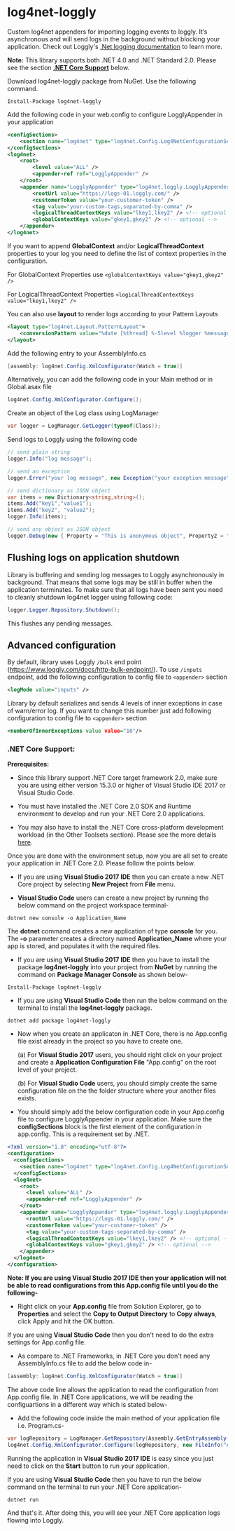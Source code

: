 log4net-loggly
==============

Custom log4net appenders for importing logging events to loggly. It’s asynchronous and will send logs in the background without blocking your application. Check out Loggly's [.Net logging documentation](https://www.loggly.com/docs/net-logs/) to learn more.

**Note:** This library supports both .NET 4.0 and .NET Standard 2.0. Please see the section **[.NET Core Support](README.md#net-core-support)** below.

Download log4net-loggly package from NuGet. Use the following command.

    Install-Package log4net-loggly

Add the following code in your web.config to configure LogglyAppender in your application
```xml
<configSections>
    <section name="log4net" type="log4net.Config.Log4NetConfigurationSectionHandler, log4net" />
</configSections>
<log4net>
    <root>
        <level value="ALL" />
        <appender-ref ref="LogglyAppender" />
    </root>
    <appender name="LogglyAppender" type="log4net.loggly.LogglyAppender, log4net-loggly">
        <rootUrl value="https://logs-01.loggly.com/" />
        <customerToken value="your-customer-token" />
        <tag value="your-custom-tags,separated-by-comma" />
        <logicalThreadContextKeys value="lkey1,lkey2" /> <!-- optional -->
        <globalContextKeys value="gkey1,gkey2" /> <!-- optional -->
    </appender>
</log4net>
```

If you want to append **GlobalContext** and/or **LogicalThreadContext** properties to your log you need to define the list of context properties in the configuration. 

For GlobalContext Properties use `<globalContextKeys value="gkey1,gkey2" />`

For LogicalThreadContext Properties `<logicalThreadContextKeys value="lkey1,lkey2" />`


You can also use **layout** to render logs according to your Pattern Layouts
```xml
<layout type="log4net.Layout.PatternLayout">
    <conversionPattern value="%date [%thread] %-5level %logger %message" />
</layout>
```

Add the following entry to your AssemblyInfo.cs
```csharp
[assembly: log4net.Config.XmlConfigurator(Watch = true)]
```

Alternatively, you can add the following code in your Main method or in Global.asax file
```csharp
log4net.Config.XmlConfigurator.Configure();
```

Create an object of the Log class using LogManager
```csharp
var logger = LogManager.GetLogger(typeof(Class));
```
    
Send logs to Loggly using the following code
```csharp
// send plain string
logger.Info("log message");

// send an exception
logger.Error("your log message", new Exception("your exception message"));

// send dictionary as JSON object
var items = new Dictionary<string,string>();
items.Add("key1","value1");
items.Add("key2", "value2");
logger.Info(items);

// send any object as JSON object
logger.Debug(new { Property = "This is anonymous object", Property2 = "with two properties" });
```

## Flushing logs on application shutdown

Library is buffering and sending log messages to Loggly asynchronously in background. That means that some logs may be still in buffer when the application terminates. To make sure that all logs have been sent you need to cleanly shutdown log4net logger using following code:
```csharp
logger.Logger.Repository.Shutdown();
```
This flushes any pending messages.

## Advanced configuration

By default, library uses Loggly `/bulk` end point (https://www.loggly.com/docs/http-bulk-endpoint/). To use `/inputs` endpoint, add the following configuration to config file to `<appender>` section

```xml
<logMode value="inputs" />
```

Library by default serializes and sends 4 levels of inner exceptions in case of warn/error log. If you want to change this number just add following configuration to config file to `<appender>` section
```xml
<numberOfInnerExceptions value value="10"/>
```

### .NET Core Support:

**Prerequisites:**

- Since this library support .NET Core target framework 2.0, make sure you are using either version 15.3.0 or higher of Visual Studio IDE 2017 or Visual Studio Code.

- You must have installed the .NET Core 2.0 SDK and Runtime environment to develop and run your .NET Core 2.0 applications.

- You may also have to install the .NET Core cross-platform development workload (in the Other Toolsets section). Please see the more details [here](https://docs.microsoft.com/en-us/dotnet/core/windows-prerequisites?tabs=netcore2x).

Once you are done with the environment setup, now you are all set to create your application in .NET Core 2.0. Please follow the points below.

- If you are using **Visual Studio 2017 IDE** then you can create a new .NET Core project by selecting **New Project** from **File** menu.

- **Visual Studio Code** users can create a new project by running the below command on the project workspace terminal-

```
dotnet new console -o Application_Name
```

The **dotnet** command creates a new application of type **console** for you. The **-o** parameter creates a directory named **Application_Name** where your app is stored, and populates it with the required files.

- If you are using **Visual Studio 2017 IDE** then you have to install the package **log4net-loggly** into your project from **NuGet** by running the command on **Package Manager Console** as shown below-

```
Install-Package log4net-loggly
```

- If you are using **Visual Studio Code** then run the below command on the terminal to install the **log4net-loggly** package.

```
dotnet add package log4net-loggly
```

- Now when you create an applicaton in .NET Core, there is no App.config file exist already in the project so you have to create one.

  (a) For **Visual Studio 2017** users, you should right click on your project and create a **Application Configuration File** "App.config" on the root level of your project.

  (b) For **Visual Studio Code** users, you should simply create the same configuration file on the the folder structure where your another files exists.

- You should simply add the below configuration code in your App.config file to configure LogglyAppender in your application. Make sure the **configSections** block is the first element of the configuration in app.config. This is a requirement set by .NET.

```xml
<?xml version="1.0" encoding="utf-8"?>
<configuration>
  <configSections>
    <section name="log4net" type="log4net.Config.Log4NetConfigurationSectionHandler, log4net" />
  </configSections>
  <log4net>
    <root>
      <level value="ALL" />
      <appender-ref ref="LogglyAppender" />
    </root>
    <appender name="LogglyAppender" type="log4net.loggly.LogglyAppender, log4net-loggly">
      <rootUrl value="https://logs-01.loggly.com/" />
      <customerToken value="your-customer-token" />
      <tag value="your-custom-tags-separated-by-comma" />
      <logicalThreadContextKeys value="lkey1,lkey2" /> <!-- optional -->
      <globalContextKeys value="gkey1,gkey2" /> <!-- optional -->
    </appender>
  </log4net>
</configuration>
```

**Note: If you are using Visual Studio 2017 IDE then your application will not be able to read configurations from this App.config file until you do the following-**

- Right click on your **App.config** file from Solution Explorer, go to **Properties** and select the **Copy to Output Directory** to **Copy always**, click Apply and hit the OK button.

 If you are using **Visual Studio Code** then you don't need to do the extra settings for App.config file.

- As compare to .NET Frameworks, in .NET Core you don't need any AssemblyInfo.cs file to add the below code in-

```csharp
[assembly: log4net.Config.XmlConfigurator(Watch = true)]
```

The above code line allows the application to read the configuration from App.config file. In .NET Core applications, we will be reading the configuartions in a different way which is stated below-

- Add the following code inside the main method of your application file i.e. Program.cs-

```csharp
var logRepository = LogManager.GetRepository(Assembly.GetEntryAssembly());
log4net.Config.XmlConfigurator.Configure(logRepository, new FileInfo("App.config"));
```


Running the application in **Visual Studio 2017 IDE** is easy since you just need to click on the **Start** button to run your application.

If you are using **Visual Studio Code** then you have to run the below command on the terminal to run your .NET Core application-

```
dotnet run
```

And that's it. After doing this, you will see your .NET Core application logs flowing into Loggly.